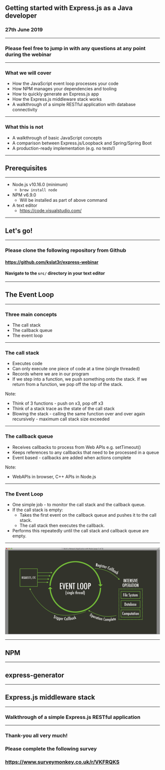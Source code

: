 ## Getting started with Express.js as a Java developer

### 27th June 2019

---

### Please feel free to jump in with any questions at any point during the webinar

---

### What we will cover

* How the JavaScript event loop processes your code
* How NPM manages your dependencies and tooling
* How to quickly generate an Express.js app
* How the Express.js middleware stack works
* A walkthrough of a simple RESTful application with database connectivity

---

### What this is not

* A walkthrough of basic JavaScript concepts
* A comparison between Express.js/Loopback and Spring/Spring Boot
* A production-ready implementation (e.g. no tests!)

---

## Prerequisites

---

* Node.js v10.16.0 (minimum)
  * `brew install node`
* NPM v6.9.0
  * Will be installed as part of above command
* A text editor
  * https://code.visualstudio.com/

---

## Let's go!

---

### Please clone the following repository from Github

#### https://github.com/kslat3r/express-webinar
#### Navigate to the `src/` directory in your text editor

---

## The Event Loop

---

### Three main concepts

* The call stack
* The callback queue
* The event loop

---

### The call stack

* Executes code
* Can only execute one piece of code at a time (single threaded)
* Records where we are in our program
* If we step into a function, we push something onto the stack. If we return from a function, we pop off the top of the stack.

Note:

* Think of 3 functions - push on x3, pop off x3
* Think of a stack trace as the state of the call stack
* Blowing the stack - calling the same function over and over again recursively - maximum call stack size exceeded

---

### The callback queue

* Receives callbacks to process from Web APIs e.g. setTimeout()
* Keeps references to any callbacks that need to be processed in a queue
* Event based - callbacks are added when actions complete

Note: 

* WebAPIs in browser, C++ APIs in Node.js

---

### The Event Loop

* One simple job - to monitor the call stack and the callback queue.
* If the call stack is empty:
  * Takes the first event on the callback queue and pushes it to the call stack.
  * The call stack then executes the callback.
* Performs this repeatedly until the call stack and callback queue are empty.

---

![Event loop](https://github.com/kslat3r/express-webinar/raw/master/deck/assets/image/eventloop.png)

---

## NPM

---

## express-generator

---

## Express.js middleware stack

---

### Walkthrough of a simple Express.js RESTful application

---

### Thank-you all very much!

### Please complete the following survey

### https://www.surveymonkey.co.uk/r/VKFRQKS